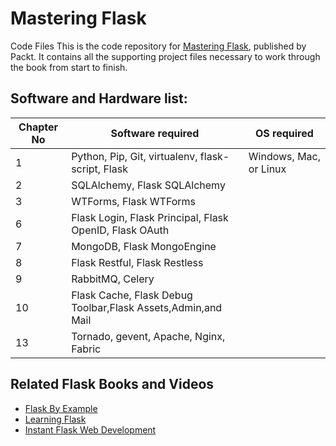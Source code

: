 # Mastering Flask
Code Files
This is the code repository for [Mastering Flask](https://www.packtpub.com/web-development/mastering-flask?utm_source=github&utm_medium=repository&utm_campaign=9781784393656), published by Packt. It contains all the supporting project files necessary to work through the book from start to finish.

## Software and Hardware list:



| Chapter No | Software required                                            | OS required           |              
-------------|--------------------------------------------------------------|-----------------------|
| 1          | Python, Pip, Git, virtualenv, flask-script, Flask            | Windows, Mac, or Linux|
| 2          | SQLAlchemy, Flask SQLAlchemy                                 |                       |                                       |
| 3          | WTForms, Flask WTForms                                       |                       |
| 6          | Flask Login, Flask Principal, Flask OpenID, Flask OAuth      |                       |
| 7          | MongoDB, Flask MongoEngine                                   |                       |
| 8          | Flask Restful, Flask Restless                                |                       |
| 9          | RabbitMQ, Celery                                             |                       |
| 10         | Flask Cache, Flask Debug Toolbar,Flask Assets,Admin,and Mail |                       |
| 13         | Tornado, gevent, Apache, Nginx, Fabric                       |                       |



## Related Flask Books and Videos

* [Flask By Example](https://www.packtpub.com/web-development/flask-example?utm_source=github&utm_medium=repository&utm_campaign=9781785286933)
* [Learning Flask](https://www.packtpub.com/web-development/learning-flask-video)
* [Instant Flask Web Development](https://www.packtpub.com/web-development/instant-flask-web-development-instant?utm_source=github&utm_medium=repository&utm_campaign=9781782169628)
